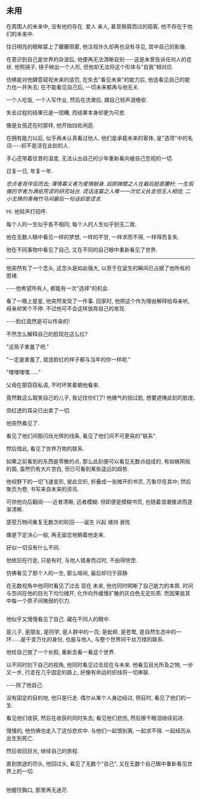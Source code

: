 ## 未用

在周围人的未来中, 没有他的存在. 爱人 亲人, 甚至擦肩而过的陌客, 他不存在于他们的未来中.



往日明亮的眼眸蒙上了朦朦雨雾, 他注视许久却再也没有寻见, 其中自己的影像.

在意识到自己是世界的杂波后, 他便再无法清晰自别----这是未曾告诉任何人的症状. 他照镜子, 镜子映出一个人形, 但他却无法将这个形体与"自我"相对应.

仿佛是对他肆意窥视未来的惩罚, 在失去"看见未来"的能力后, 他连看见自己的能力也一并失去; 在不能看见自己后, 一切未来都再与他无关.



一个人吃饭, 一个人写作业, 然后在洗漱后, 跟自己轻声道晚安.



失去过程的结果已是一团糟, 而结果本身却更为可悲.



像是女孩还在时那样, 他开始四处闲逛.

在拥有能力以后, 似乎再未认真看过他人. 他们是承载未来的客体, 是"选项"中的名词----却不是活在此刻的人.

手心还带着往昔的温度, 无法认出自己的少年重新看向被自己忽视的一切.

日复一日, 年复一年.



*忠贞者背伴侣而去; 薄情寡义者为爱情献身.*
*奴颜婢膝之人在最后挺直腰杆; 一生孤傲的学者为满纸荒谬的研究站台.*
*谎话连篇之人唯一一次仗义执言但无人相信;*
*二小无猜的青梅竹马间最后一句话却是谎言.*



Hi. 他轻声打招呼. 



每个人的一生似乎各不相同; 每个人的人生似乎别无二致.

他在无数人眼中看见一样的梦想, 一样的不甘, 一样求而不得, 一样得而复失.

他在不同事物中看见了自己, 又在不同的自己眼中重新看见了世界.

--------------------

他突然有了一个念头, 这念头是如此强大, 以至于在诞生的瞬间已占据了他所有的思绪.

----他希望所有人, 都能有一次"选择"的机会.



看了一晚上星星, 他突然发现了一件事. 回家时, 他把这个作为理由解释给母亲听, 母亲却笑个不停. 不过他可不会这样放弃自己的发现.

----脸红竟然是可以传染的!

不然怎么解释自己的脸现在这么红?

"这孩子害羞了吧."

"一定是害羞了, 就连脸红的样子都与当年的你一样呢."

"嘿嘿嘿嘿……"

父母在那窃窃私语, 不时坏笑着朝他看来.

竟然敢这么取笑自己的儿子, 我记住你们了! 他赌气的扭过脸, 想要遮掩此刻的脸庞.

但红透的耳朵已出卖了一切.



他突然看见了.

看见了他们间那闪烁光辉的线条, 看见了他们间不可更易的"联系".

然后借此, 看见了世界万物的联系.





如果之前看到的东西是零散的点, 那么此刻便可以看见无数点组成的, 有如蛛网般的面, 虽然仍有大片空白, 但已可看到某些遥远的趋势.





他视野下的一切飞速变形, 彼此交织, 折叠成一张摊开的书页, 万象尽在其中; 然后聚页为卷,  书写来自未来的资讯.



可供他向后翻阅----近者清晰, 远者模糊. 但即便是模糊书页, 也随着浪潮推进而逐渐清晰. 





感受万物间重复无数次的轮回----诞生 兴起 维持 衰败





像是下定决心一般, 再无留恋地朝着他走来.





好似一切没有什么不同. 

他依旧在行走, 只是有时, 与他人错身而过时, 不由得恍惚.

仿佛看见了那个人的一生, 那么喧闹, 最后却归于寂静





在无数视角中他同时看见了过去 现在 未来, 他也同时明晰了自己能力的本质. 时间与空间在他的目光下均匀摊开, 化作向外缓慢扩散的灰白色无定形质. 而因果是其中每一个原子间微弱的引力.



## 

他似乎又慢慢看见了自己. 藏在不同人的眼中.

是儿子, 是朋友, 是同学, 是人群中的一员; 是蚍蜉, 是苍鹫, 是自然生态中的一环……是千变万化的身份, 也是与他人, 与整个世界间千丝万缕的联系.





他给自己放了一个长假, 重新去看一看这个世界.

以不同时刻下自己的视角, 他同时看见过去现在与未来. 他看见目光所及之物, 一步又一步, 行走在几乎固定的路上, 好像有命运的织线将一切串联.

----除了他自己. 

没有固定的目的地, 他只是行走. 偶尔从某个人身边经过, 侧目时, 看见了他们的一生.

看见他们收获, 然后在收获的同时失去; 看见他们悲伤, 然后擦干眼泪继续前进. 

慢慢的, 他仿佛也走入了这份悲欢中. 与他们一起恨别离, 一起求不得. 一起经历从出生到死亡.

然后收回目光, 继续自己的旅程.

直到旅途的尽头, 他回过头, 看见了无数个"自己", 又在无数个自己眼中重新看见世界上的一切.

## 



他握住胸口, 那里再无迷茫.
